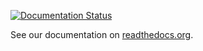 [![Documentation Status](https://readthedocs.org/projects/psiexperiment/badge/?version=latest)](https://psiexperiment.readthedocs.io/en/latest/?badge=latest)

See our documentation on [readthedocs.org](https://psiexperiment.readthedocs.io).
